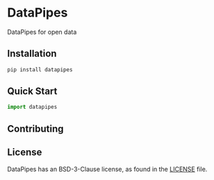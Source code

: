 # DataPipes

DataPipes for open data



## Installation

```bash
pip install datapipes
```



## Quick Start

```python
import datapipes
```



## Contributing



## License

DataPipes has an BSD-3-Clause license, as found in the [LICENSE](https://github.com/opencovid19data/opendata/blob/main/LICENSE) file.
